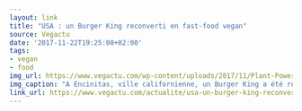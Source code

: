 ```yaml
---
layout: link
title: "USA : un Burger King reconverti en fast-food vegan"
source: Vegactu
date: '2017-11-22T19:25:00+02:00'
tags:
- vegan
- food
img_url: https://www.vegactu.com/wp-content/uploads/2017/11/Plant-Power-Fast-Food.jpg
img_caption: "A Encinitas, ville californienne, un Burger King a été repris par une autre enseigne qui continue à servir burgers, frites et milk-shakes. Une seule différence, mais pas des moindres : tout est vegan."
link_url: https://www.vegactu.com/actualite/usa-un-burger-king-reconverti-en-fast-food-vegan-26285/
---
```

